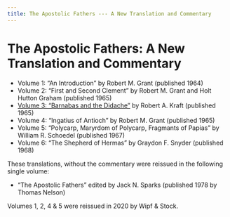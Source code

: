 ```yaml
---
title: The Apostolic Fathers --- A New Translation and Commentary
---
```


# The Apostolic Fathers: A New Translation and Commentary

* Volume 1: “An Introduction” by Robert M. Grant (published 1964)
* Volume 2: “First and Second Clement” by Robert M. Grant and Holt Hutton Graham (published 1965)
* [Volume 3: “Barnabas and the Didache”](apostolicfathersnewtranslationandcommentary_v3.html) by Robert A. Kraft (published 1965)
* Volume 4: “Ingatius of Antioch” by Robert M. Grant (published 1965)
* Volume 5: “Polycarp, Maryrdom of Polycarp, Fragmants of Papias” by William R. Schoedel (published 1967)
* Volume 6: “The Shepherd of Hermas” by Graydon F. Snyder (published 1968)

These translations, without the commentary were reissued in the following single volume:
* “The Apostolic Fathers” edited by Jack N. Sparks (published 1978 by Thomas Nelson)

Volumes 1, 2, 4 & 5 were reissued in 2020 by Wipf & Stock.
